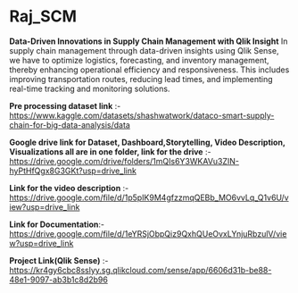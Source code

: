 # Raj_SCM
**Data-Driven Innovations in Supply Chain Management with Qlik Insight**
In supply chain management through data-driven insights using Qlik Sense, we have to optimize logistics, forecasting, and inventory management, thereby enhancing operational efficiency and responsiveness. This includes improving transportation routes, reducing lead times, and implementing real-time tracking and monitoring solutions. 

**Pre processing dataset link** :- https://www.kaggle.com/datasets/shashwatwork/dataco-smart-supply-chain-for-big-data-analysis/data

**Google drive link for Dataset, Dashboard,Storytelling, Video Description, Visualizations all are in one folder, link for the drive** :-https://drive.google.com/drive/folders/1mQIs6Y3WKAVu3ZIN-hyPtHfQgx8G3GKt?usp=drive_link

**Link for the video description** :- https://drive.google.com/file/d/1p5pIK9M4gfzzmqQEBb_MO6vvLq_Q1v6U/view?usp=drive_link

**Link for Documentation**:- https://drive.google.com/file/d/1eYRSjObpQiz9QxhQUeOvxLYnjuRbzulV/view?usp=drive_link

 **Project Link(Qlik Sense)** :- https://kr4gy6cbc8sslyy.sg.qlikcloud.com/sense/app/6606d31b-be88-48e1-9097-ab3b1c8d2b96



